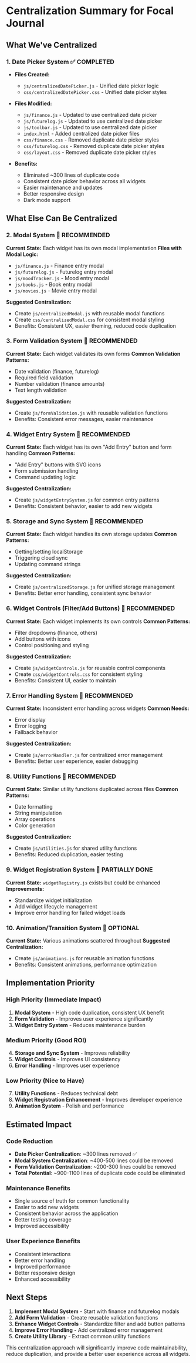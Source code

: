 # Centralization Summary for Focal Journal

## What We've Centralized

### 1. Date Picker System ✅ COMPLETED
- **Files Created:**
  - `js/centralizedDatePicker.js` - Unified date picker logic
  - `css/centralizedDatePicker.css` - Unified date picker styles

- **Files Modified:**
  - `js/finance.js` - Updated to use centralized date picker
  - `js/futurelog.js` - Updated to use centralized date picker
  - `js/toolbar.js` - Updated to use centralized date picker
  - `index.html` - Added centralized date picker files
  - `css/finance.css` - Removed duplicate date picker styles
  - `css/futurelog.css` - Removed duplicate date picker styles
  - `css/layout.css` - Removed duplicate date picker styles

- **Benefits:**
  - Eliminated ~300 lines of duplicate code
  - Consistent date picker behavior across all widgets
  - Easier maintenance and updates
  - Better responsive design
  - Dark mode support

## What Else Can Be Centralized

### 2. Modal System 🔄 RECOMMENDED
**Current State:** Each widget has its own modal implementation
**Files with Modal Logic:**
- `js/finance.js` - Finance entry modal
- `js/futurelog.js` - Futurelog entry modal
- `js/moodTracker.js` - Mood entry modal
- `js/books.js` - Book entry modal
- `js/movies.js` - Movie entry modal

**Suggested Centralization:**
- Create `js/centralizedModal.js` with reusable modal functions
- Create `css/centralizedModal.css` for consistent modal styling
- Benefits: Consistent UX, easier theming, reduced code duplication

### 3. Form Validation System 🔄 RECOMMENDED
**Current State:** Each widget validates its own forms
**Common Validation Patterns:**
- Date validation (finance, futurelog)
- Required field validation
- Number validation (finance amounts)
- Text length validation

**Suggested Centralization:**
- Create `js/formValidation.js` with reusable validation functions
- Benefits: Consistent error messages, easier maintenance

### 4. Widget Entry System 🔄 RECOMMENDED
**Current State:** Each widget has its own "Add Entry" button and form handling
**Common Patterns:**
- "Add Entry" buttons with SVG icons
- Form submission handling
- Command updating logic

**Suggested Centralization:**
- Create `js/widgetEntrySystem.js` for common entry patterns
- Benefits: Consistent behavior, easier to add new widgets

### 5. Storage and Sync System 🔄 RECOMMENDED
**Current State:** Each widget handles its own storage updates
**Common Patterns:**
- Getting/setting localStorage
- Triggering cloud sync
- Updating command strings

**Suggested Centralization:**
- Create `js/centralizedStorage.js` for unified storage management
- Benefits: Better error handling, consistent sync behavior

### 6. Widget Controls (Filter/Add Buttons) 🔄 RECOMMENDED
**Current State:** Each widget implements its own controls
**Common Patterns:**
- Filter dropdowns (finance, others)
- Add buttons with icons
- Control positioning and styling

**Suggested Centralization:**
- Create `js/widgetControls.js` for reusable control components
- Create `css/widgetControls.css` for consistent styling
- Benefits: Consistent UI, easier to maintain

### 7. Error Handling System 🔄 RECOMMENDED
**Current State:** Inconsistent error handling across widgets
**Common Needs:**
- Error display
- Error logging
- Fallback behavior

**Suggested Centralization:**
- Create `js/errorHandler.js` for centralized error management
- Benefits: Better user experience, easier debugging

### 8. Utility Functions 🔄 RECOMMENDED
**Current State:** Similar utility functions duplicated across files
**Common Patterns:**
- Date formatting
- String manipulation
- Array operations
- Color generation

**Suggested Centralization:**
- Create `js/utilities.js` for shared utility functions
- Benefits: Reduced duplication, easier testing

### 9. Widget Registration System 🔄 PARTIALLY DONE
**Current State:** `widgetRegistry.js` exists but could be enhanced
**Improvements:**
- Standardize widget initialization
- Add widget lifecycle management
- Improve error handling for failed widget loads

### 10. Animation/Transition System 🔄 OPTIONAL
**Current State:** Various animations scattered throughout
**Suggested Centralization:**
- Create `js/animations.js` for reusable animation functions
- Benefits: Consistent animations, performance optimization

## Implementation Priority

### High Priority (Immediate Impact)
1. **Modal System** - High code duplication, consistent UX benefit
2. **Form Validation** - Improves user experience significantly
3. **Widget Entry System** - Reduces maintenance burden

### Medium Priority (Good ROI)
4. **Storage and Sync System** - Improves reliability
5. **Widget Controls** - Improves UI consistency
6. **Error Handling** - Improves user experience

### Low Priority (Nice to Have)
7. **Utility Functions** - Reduces technical debt
8. **Widget Registration Enhancement** - Improves developer experience
9. **Animation System** - Polish and performance

## Estimated Impact

### Code Reduction
- **Date Picker Centralization**: ~300 lines removed ✅
- **Modal System Centralization**: ~400-500 lines could be removed
- **Form Validation Centralization**: ~200-300 lines could be removed
- **Total Potential**: ~900-1100 lines of duplicate code could be eliminated

### Maintenance Benefits
- Single source of truth for common functionality
- Easier to add new widgets
- Consistent behavior across the application
- Better testing coverage
- Improved accessibility

### User Experience Benefits
- Consistent interactions
- Better error handling
- Improved performance
- Better responsive design
- Enhanced accessibility

## Next Steps

1. **Implement Modal System** - Start with finance and futurelog modals
2. **Add Form Validation** - Create reusable validation functions
3. **Enhance Widget Controls** - Standardize filter and add button patterns
4. **Improve Error Handling** - Add centralized error management
5. **Create Utility Library** - Extract common utility functions

This centralization approach will significantly improve code maintainability, reduce duplication, and provide a better user experience across all widgets.
